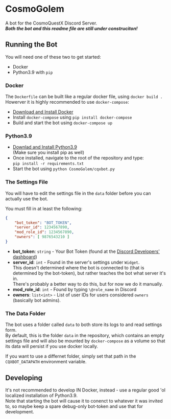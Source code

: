 # CosmoGolem
A bot for the CosmoQuestX Discord Server.  
***Both the bot and this readme file are still under construciton!***

## Running the Bot
You will need one of these two to get started:
* Docker
* Python3.9 with `pip`

### Docker
The `Dockerfile` can be built like a regular docker file, using `docker build .`
Howerver it is highly recommended to
use `docker-compose`:
* [Download and Install Docker](https://www.docker.com/get-started)
* Install `docker-compose` using `pip install docker-compose`
* Build and start the bot using `docker-compose up`

### Python3.9
* [Downlad and Install Python3.9](https://www.python.org/downloads/release/python-390/)  
  (Make sure you install pip as well)
* Once installed, navigate to the root of the repository and type:  
  `pip install -r requirements.txt`
* Start the bot using `python CosmoGolem/cqxbot.py`

### The Settings File
You will have to edit the settings file in the `data` folder before you can actually use the bot.  

You must fill in at least the following:
```json
{
    "bot_token": "BOT_TOKEN",
    "server_id": 1234567890,
    "mod_role_id": 1234567890,
    "owners": [ 9876543210 ]
}
```

* **bot_token**: `string` - Your Bot Token (found at the [Discord Developers' dashboard](https://discord.com/developers/applications))
* **server_id**: `int` - Found in the server's settings under `Widget`.  
This doesn't determined where the bot is connected to (that is determined by the bot-token), but rather teaches the bot what server it's in.  
There's probably a better way to do this, but for now we do it manually.
* **mod_role_id**: `int` - Found by typing `\@role_name` in Discord
* **owners**: `list<int>` - List of user IDs for users considered `owners` (basically bot admins).

### The Data Folder
The bot uses a folder called `data` to both store its logs to and read settings form.  
By default, this is the folder `data` in the repository, which contains an empty settings file and will also be mounted by `docker-compose` as a volume so that its data will persist if you use docker locally.

If you want to use a differnet folder, simply set that path in the `CQXBOT_DATAPATH` environment variable.  

## Developing
It's not recommended to develop IN Docker, instead - use a regular good 'ol localized installation of Python3.9.  
Note that starting the bot will cause it to conenct to whatever it was invited to, so maybe keep a spare debug-only bot-token and use that for development.